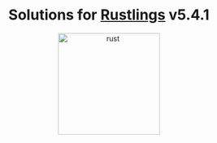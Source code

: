 <div align="center">
    <h1>
        Solutions for <a href="https://github.com/rust-lang/rustlings">Rustlings</a> v5.4.1
    </h1>
  <img src="https://rustacean.net/more-crabby-things/dancing-ferris.gif" alt="rust" width="200">
</div>
